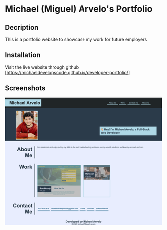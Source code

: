 # Michael (Miguel) Arvelo's Portfolio

## Decription
This is a portfolio website to showcase my work for future employers

## Installation
Visit the live website through github [https://michaeldevelopscode.github.io/developer-portfolio/]

## Screenshots
![Webpage Screenshot](./assets/images/screenshot.png)
